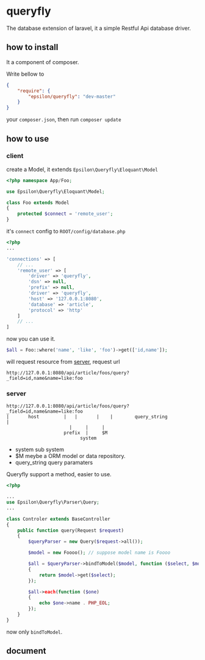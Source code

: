 # queryfly

The database extension of laravel, it a simple Restful Api database driver.

## how to install

It a component of composer.

Write bellow to

```json
{
    "require": {
        "epsilon/queryfly": "dev-master"
    }
}
```

your `composer.json`, then run `composer update`

## how to use

### client

create a Model, it extends `Epsilon\Queryfly\Eloquant\Model`

```php
<?php namespace App/Foo;

use Epsilon\Queryfly\Eloquant\Model;

class Foo extends Model
{
    protected $connect = 'remote_user';
}
```

it's `connect` config to `ROOT/config/database.php`

```php
<?php
...

'connections' => [
    // ...
    'remote_user' => [
        'driver' => 'queryfly',
        'dsn' => null,
        'prefix' => null,
        'driver' => 'queryfly',
        'host' => '127.0.0.1:8080',
        'database' => 'article',
        'protocol' => 'http'
    ]
    // ...
]
```

now you can use it.

```php
$all = Foo::where('name', 'like', 'foo')->get(['id,name']);
```

will request resource from [server](#server), request url

```
http://127.0.0.1:8080/api/article/foos/query?_field=id,name&name=like:foo
```

### server

```
http://127.0.0.1:8080/api/article/foos/query?_field=id,name&name=like:foo
|       host         |   |       |    |        query_string             |
                       |     |     |
                     prefix  |     $M 
                           system
```

- system sub system
- $M meybe a ORM model or data repository.
- query_string query paramaters

Queryfly support a method, easier to use.

```php
<?php

...
use Epsilon\Queryfly\Parser\Query;
...

class Controler extends BaseController
{
    public function query(Request $request)
    {
        $queryParser = new Query($request->all());

        $model = new Foooo(); // suppose model name is Foooo

        $all = $queryParser->bindToModel($model, function ($select, $model)
        {
            return $model->get($select);
        });

        $all->each(function ($one)
        {
            echo $one->name . PHP_EOL;
        });
    }
}
```

now only `bindToModel`.

## document
